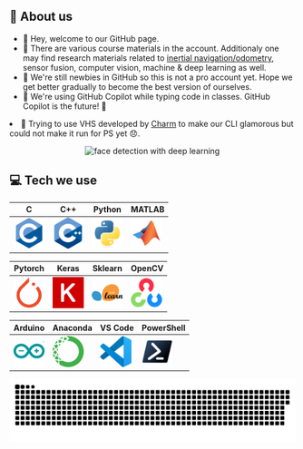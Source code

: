 <h2>🧑 About us</h2>
<ul>
<li>🙋 Hey, welcome to our GitHub page.</li> 
<li align="adjust">👀 There are various course materials in the account. Additionaly one may find research materials related to <a href="https://github.com/mtahakoroglu/PyShoe-annotation-expansion-for-LLIO">inertial navigation/odometry</a>, sensor fusion, computer vision, machine & deep learning as well.</li>
<li>🌱 We're still newbies in GitHub so this is not a pro account yet. Hope we get better gradually to become the best version of ourselves.</li>
<li>🤖 We're using GitHub Copilot while typing code in classes. GitHub Copilot is the future! 🚀</li>
</ul>
<li>📼 Trying to use VHS developed by <a href="https://github.com/charmbracelet">Charm</a> to make our CLI glamorous but could not make it run for PS yet 😞.</li>
</ul> 
<!---
- 📫 Email: m.tahakoroglu@gumushane.edu.tr | [![Gmail Badge](https://img.shields.io/badge/-m.tahakoroglu@gmail.com-c14438?style=flat-square&logo=Gmail&logoColor=white&link=mailto:m.tahakoroglu@gmail.com)](mailto:m.tahakoroglu@gmail.com)
-->
<p align="center"><img src="assets/taha face detection DL.gif" alt="face detection with deep learning" width=%100 height=auto></p>

<h2>💻 Tech we use</h2> 
<div>


| C | C++ | Python | MATLAB |
|----------|----------|----------|-----|
| <img src="https://github.com/devicons/devicon/blob/master/icons/c/c-original.svg" title="C"  alt="C" width="55" height="55"> | <img src="https://github.com/devicons/devicon/blob/master/icons/cplusplus/cplusplus-original.svg" alt="icon" width="55" height="55"> | <img src="https://github.com/devicons/devicon/blob/master/icons/python/python-original.svg" title="Python"  alt="Python" width="55" height="55"> | <img src="https://github.com/devicons/devicon/blob/master/icons/matlab/matlab-original.svg" title="Matlab" alt="matlab" width="55" height="55"> |


| Pytorch | Keras | Sklearn | OpenCV |
|---------|-------|---------|--------|
|  <img src="https://github.com/devicons/devicon/blob/master/icons/pytorch/pytorch-original.svg" title="Pytorch"  alt="Pytorch" width="55" height="55"> |  <img src="https://github.com/devicons/devicon/blob/master/icons/keras/keras-original.svg" title="Keras"  alt="Keras" width="55" height="55"> | <img src="https://github.com/devicons/devicon/blob/master/icons/scikitlearn/scikitlearn-original.svg" title="sklearn" alt="sklearn" width="55" height="55"/> | <img src="https://github.com/devicons/devicon/blob/master/icons/opencv/opencv-original.svg" title="OpenCV" alt="OpenCV" width="55" height="55"/>|


| Arduino | Anaconda | VS Code | PowerShell |
|---------|----------|---------|------------|
|<img src="https://github.com/devicons/devicon/blob/master/icons/arduino/arduino-original.svg" title="Arduino" alt="Arduino" width="55" height="55">|<img src="https://github.com/devicons/devicon/blob/master/icons/anaconda/anaconda-original.svg" title="Anaconda" alt="Anaconda" width="55" height="55">|<img src="https://github.com/devicons/devicon/blob/master/icons/vscode/vscode-original.svg" title="VS Code" alt="VS Code" width="55" height="55"> | <img src="https://github.com/devicons/devicon/blob/master/icons/powershell/powershell-original.svg" title="PowerShell" alt="PowerShell" width="55" height="55"> |

<p align="center">
 <img width="1000" src="assets/github-snake.svg" alt="snake"/>
</p>

<!---
taha-koroglu/taha-koroglu is a ✨ special ✨ repository because its `README.md` (this file) appears on your GitHub profile.
You can click the Preview link to take a look at your changes.

<p align="center"><img src="figure/taha face detection DL.gif" alt="face detection with deep learning" width=%100 height=auto></p>
<p align="center"><img src="figure/color gray and BW.gif" alt="web kamerası renkli, gri tonlu ve siyah beyaz animasyon" width=%100 height=auto></p>
<p align="center"><img src="https://drive.google.com/uc?id=1i2KPMztqB4-YmFxKjJa2iSX5T9vZNExk" alt="web kamerası renkli gri tonlu ve siyah beyaz animasyon" width=%100 height=auto></p>
<p><img src="figure/mtahakoroglu-github-io-website.jpg" alt="when I was in Columbus, OH" width="1000" height=auto></p>

--->
